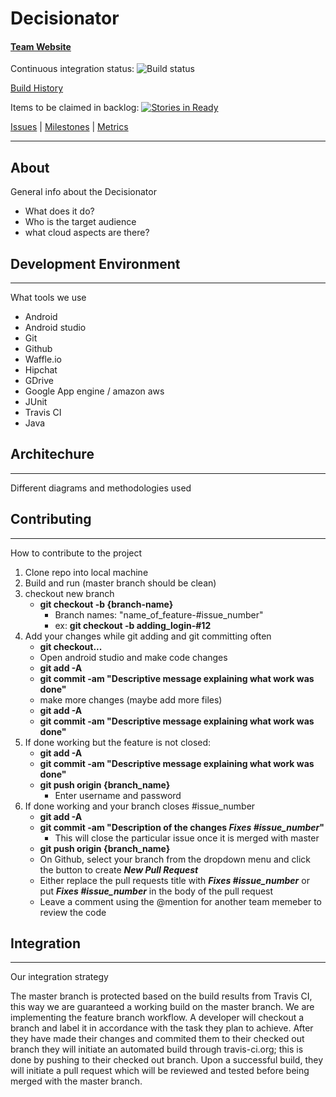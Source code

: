 # Decisionator
#### [Team Website](http://web.csulb.edu/~jcover/cecs492/index.html)

Continuous integration status: ![Build status](https://travis-ci.org/Mosquito-Mashers/Decisionator.svg)

[Build History](https://travis-ci.org/Mosquito-Mashers/Decisionator/builds)

Items to be claimed in backlog: [![Stories in Ready](https://badge.waffle.io/Mosquito-Mashers/Decisionator.png?label=ready&title=Ready)](https://waffle.io/Mosquito-Mashers/Decisionator)

[Issues](https://github.com/Mosquito-Mashers/Decisionator/issues) | [Milestones](https://github.com/Mosquito-Mashers/Decisionator/milestones) | [Metrics](https://github.com/Mosquito-Mashers/Decisionator/graphs/contributors)
___

## About
General info about the Decisionator
* What does it do?
* Who is the target audience
* what cloud aspects are there?

## Development Environment
___
What tools we use
* Android
* Android studio
* Git
* Github
* Waffle.io
* Hipchat
* GDrive
* Google App engine / amazon aws
* JUnit
* Travis CI
* Java

## Architechure
___
Different diagrams and methodologies used

## Contributing
___

How to contribute to the project

1. Clone repo into local machine
2. Build and run (master branch should be clean)
3. checkout new branch
    *  **git checkout -b {branch-name}**
          * Branch names: "name_of_feature-#issue_number"
          * ex: **git checkout -b adding_login-#12**
4. Add your changes while git adding and git committing often
    * **git checkout...**
    * Open android studio and make code changes
    * **git add -A**
    * **git commit -am "Descriptive message explaining what work was done"**
    * make more changes (maybe add more files)
    * **git add -A**
    * **git commit -am "Descriptive message explaining what work was done"**
5. If done working but the feature is not closed:
    * **git add -A**
    * **git commit -am "Descriptive message explaining what work was done"**
    * **git push origin {branch_name}**
        * Enter username and password
6. If done working and your branch closes #issue_number
    * **git add -A**
    * **git commit -am "Description of the changes ***Fixes #issue_number***"**
        * This will close the particular issue once it is merged with master
    * **git push origin {branch_name}**
    * On Github, select your branch from the dropdown menu and click the button to create ***New Pull Request***
    * Either replace the pull requests title with ***Fixes #issue_number*** or put ***Fixes #issue_number*** in the body of the pull request
    * Leave a comment using the @mention for another team memeber to review the code

## Integration
___
Our integration strategy

The master branch is protected based on the build results from Travis CI, this way we are guaranteed a working build on the master branch. We are implementing the feature branch workflow. A developer will checkout a branch and label it in accordance with the task they plan to achieve. After they have made their changes and commited them to their checked out branch they will initiate an automated build through travis-ci.org; this is done by pushing to their checked out branch. Upon a successful build, they will initiate a pull request which will be reviewed and tested before being merged with the master branch.
